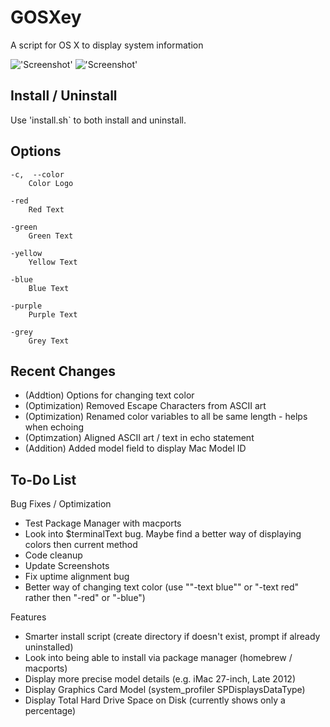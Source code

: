 GOSXey
===============

A script for OS X to display system information

!['Screenshot'](https://raw.github.com/Gary00/OSXey/master/screenshot_normal.png)
!['Screenshot'](https://raw.github.com/Gary00/OSXey/master/screenshot_color.png)


Install / Uninstall
------------
Use 'install.sh` to both install and uninstall.


Options
------------
	-c,  --color
		Color Logo
		
	-red
		Red Text
		
	-green
		Green Text
	
	-yellow
		Yellow Text
		
	-blue
		Blue Text
		
	-purple
		Purple Text
		
	-grey
		Grey Text

Recent Changes
--------------

* (Addtion) Options for changing text color
* (Optimization) Removed Escape Characters from ASCII art
* (Optimization) Renamed color variables to all be same length - helps when echoing
* (Optimzation) Aligned ASCII art / text in echo statement
* (Addition) Added model field to display Mac Model ID


To-Do List
------------

Bug Fixes / Optimization
* Test Package Manager with macports
* Look into $terminalText bug. Maybe find a better way of displaying colors then current method
* Code cleanup
* Update Screenshots
* Fix uptime alignment bug
* Better way of changing text color (use ""-text blue"" or "-text red" rather then "-red" or "-blue")

Features
* Smarter install script (create directory if doesn't exist, prompt if already uninstalled)
* Look into being able to install via package manager (homebrew / macports)
* Display more precise model details (e.g. iMac 27-inch, Late 2012)
* Display Graphics Card Model (system_profiler SPDisplaysDataType)
* Display Total Hard Drive Space on Disk (currently shows only a percentage)
